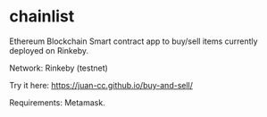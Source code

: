 # chainlist
Ethereum Blockchain Smart contract app to buy/sell items currently deployed on Rinkeby.

Network: Rinkeby (testnet)

Try it here: https://juan-cc.github.io/buy-and-sell/

Requirements: Metamask.

